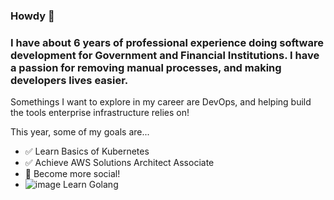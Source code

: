 ###  Howdy 🤠

### I have about 6 years of professional experience doing software development for Government and Financial Institutions. I have a passion for removing manual processes, and making developers lives easier.

Somethings I want to explore in my career are DevOps, and helping build the tools enterprise infrastructure relies on!

This year, some of my goals are...

- ✅ Learn Basics of Kubernetes
- ✅ Achieve AWS Solutions Architect Associate
- 📣 Become more social!
- ![image](https://user-images.githubusercontent.com/9080944/184783871-cc1a4ebd-0670-42ed-acff-dab0041f2e1f.png) Learn Golang
